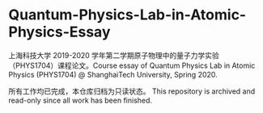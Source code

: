 # Quantum-Physics-Lab-in-Atomic-Physics-Essay
上海科技大学 2019-2020 学年第二学期原子物理中的量子力学实验（PHYS1704）课程论文。Course essay of Quantum Physics Lab in Atomic Physics (PHYS1704) @ ShanghaiTech University, Spring 2020.

所有工作均已完成，本仓库归档为只读状态。 This repository is archived and read-only since all work has been finished.
